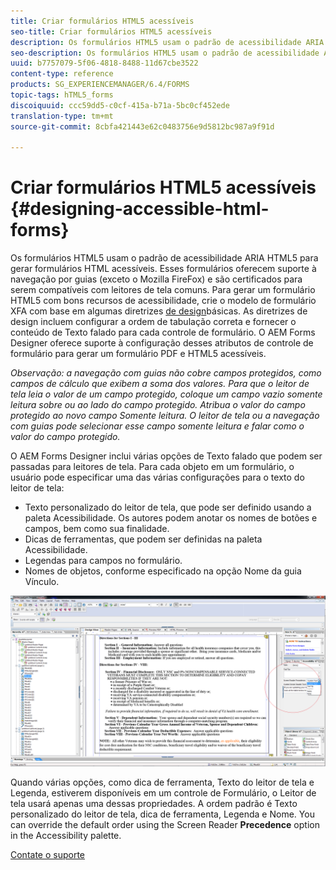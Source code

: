```yaml
---
title: Criar formulários HTML5 acessíveis
seo-title: Criar formulários HTML5 acessíveis
description: Os formulários HTML5 usam o padrão de acessibilidade ARIA HTML5. Esses formulários oferecem suporte à navegação por guias e são certificados para serem compatíveis com leitores de tela comuns.
seo-description: Os formulários HTML5 usam o padrão de acessibilidade ARIA HTML5. Esses formulários oferecem suporte à navegação por guias e são certificados para serem compatíveis com leitores de tela comuns.
uuid: b7757079-5f06-4818-8488-11d67cbe3522
content-type: reference
products: SG_EXPERIENCEMANAGER/6.4/FORMS
topic-tags: hTML5_forms
discoiquuid: ccc59dd5-c0cf-415a-b71a-5bc0cf452ede
translation-type: tm+mt
source-git-commit: 8cbfa421443e62c0483756e9d5812bc987a9f91d

---
```



# Criar formulários HTML5 acessíveis {#designing-accessible-html-forms}

Os formulários HTML5 usam o padrão de acessibilidade ARIA HTML5 para gerar formulários HTML acessíveis. Esses formulários oferecem suporte à navegação por guias (exceto o Mozilla FireFox) e são certificados para serem compatíveis com leitores de tela comuns. Para gerar um formulário HTML5 com bons recursos de acessibilidade, crie o modelo de formulário XFA com base em algumas diretrizes [de design](/help/forms/using/best-practices-for-html5-forms.md)básicas. As diretrizes de design incluem configurar a ordem de tabulação correta e fornecer o conteúdo de Texto falado para cada controle de formulário. O AEM Forms Designer oferece suporte à configuração desses atributos de controle de formulário para gerar um formulário PDF e HTML5 acessíveis.

*Observação: a navegação com guias não cobre campos protegidos, como campos de cálculo que exibem a soma dos valores. Para que o leitor de tela leia o valor de um campo protegido, coloque um campo vazio somente leitura sobre ou ao lado do campo protegido. Atribua o valor do campo protegido ao novo campo Somente leitura. O leitor de tela ou a navegação com guias pode selecionar esse campo somente leitura e falar como o valor do campo protegido.*

O AEM Forms Designer inclui várias opções de Texto falado que podem ser passadas para leitores de tela. Para cada objeto em um formulário, o usuário pode especificar uma das várias configurações para o texto do leitor de tela:

* Texto personalizado do leitor de tela, que pode ser definido usando a paleta Acessibilidade. Os autores podem anotar os nomes de botões e campos, bem como sua finalidade.
* Dicas de ferramentas, que podem ser definidas na paleta Acessibilidade.
* Legendas para campos no formulário.
* Nomes de objetos, conforme especificado na opção Nome da guia Vínculo.

![acessibilidade](assets/accessibility.png)

Quando várias opções, como dica de ferramenta, Texto do leitor de tela e Legenda, estiverem disponíveis em um controle de Formulário, o Leitor de tela usará apenas uma dessas propriedades. A ordem padrão é Texto personalizado do leitor de tela, dica de ferramenta, Legenda e Nome. You can override the default order using the Screen Reader **Precedence** option in the Accessibility palette.

[Contate o suporte](https://www.adobe.com/account/sign-in.supportportal.html)
